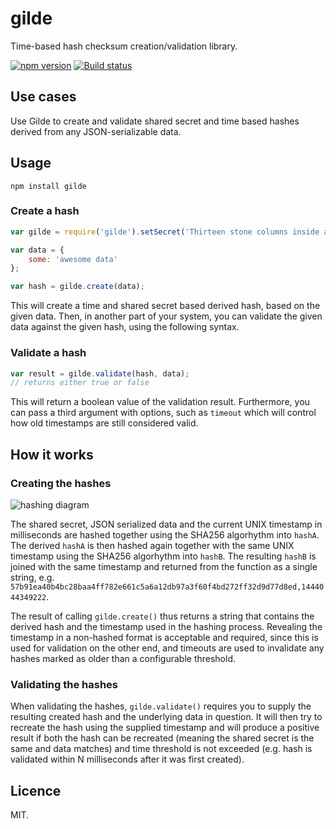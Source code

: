 # gilde

Time-based hash checksum creation/validation library.

[![npm version](https://badge.fury.io/js/gilde.svg)](http://badge.fury.io/js/gilde) [![Build status](https://travis-ci.org/pipedrive/gilde.svg)](https://travis-ci.org/pipedrive/gilde)

## Use cases

Use Gilde to create and validate shared secret and time based hashes derived from any JSON-serializable data.


## Usage

```
npm install gilde
```

### Create a hash

```javascript
var gilde = require('gilde').setSecret('Thirteen stone columns inside a pyramid.');

var data = {
	some: 'awesome data'
};

var hash = gilde.create(data);
```

This will create a time and shared secret based derived hash, based on the given data. Then, in another part of your system, you can validate the given data against the given hash, using the following syntax.

### Validate a hash

```javascript
var result = gilde.validate(hash, data);
// returns either true or false
```

This will return a boolean value of the validation result. Furthermore, you can pass a third argument with options, such as `timeout` which will control how old timestamps are still considered valid.

## How it works

### Creating the hashes

![hashing diagram](https://github.com/pipedrive/gilde/raw/master/assets/diagram1.png "Hashing diagram")

The shared secret, JSON serialized data and the current UNIX timestamp in milliseconds are hashed together using the SHA256 algorhythm into `hashA`. The derived `hashA` is then hashed again together with the same UNIX timestamp using the SHA256 algorhythm into `hashB`. The resulting `hashB` is joined with the same timestamp and returned from the function as a single string, e.g. `57b91ea40b4bc28baa4ff782e661c5a6a12db97a3f60f4bd272ff32d9d77d8ed,1444044349222`.

The result of calling `gilde.create()` thus returns a string that contains the derived hash and the timestamp used in the hashing process. Revealing the timestamp in a non-hashed format is acceptable and required, since this is used for validation on the other end, and timeouts are used to invalidate any hashes marked as older than a configurable threshold.

### Validating the hashes

When validating the hashes, `gilde.validate()` requires you to supply the resulting created hash and the underlying data in question. It will then try to recreate the hash using the supplied timestamp and will produce a positive result if both the hash can be recreated (meaning the shared secret is the same and data matches) and time threshold is not exceeded (e.g. hash is validated within N milliseconds after it was first created).

## Licence

MIT.
